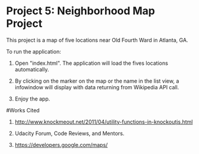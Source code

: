# Project 5: Neighborhood Map Project

This project is a map of five locations near Old Fourth Ward in Atlanta, GA.

To run the application:

1. Open "index.html". The application will load the fives locations automatically.

2. By clicking on the marker on the map or the name in the list view, a infowindow will display with data returning from Wikipedia API call.

3. Enjoy the app.

#Works Cited

1. http://www.knockmeout.net/2011/04/utility-functions-in-knockoutjs.html

2. Udacity Forum, Code Reviews, and Mentors.

3. https://developers.google.com/maps/











